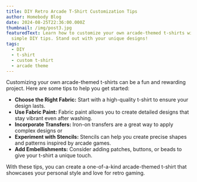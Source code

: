 ```yaml
---
title: DIY Retro Arcade T-Shirt Customization Tips
author: Homebody Blog
date: 2024-08-25T22:36:00.000Z
thumbnail: /img/post3.jpg
featuredText: Learn how to customize your own arcade-themed t-shirts with these
  simple DIY tips. Stand out with your unique designs!
tags:
  - DIY
  - t-shirt
  - custom t-shirt
  - arcade theme
---
```

<p>Customizing your own arcade-themed t-shirts can be a fun and rewarding project. Here are some tips to help you get started:</p>

<ul>

<li><strong>Choose the Right Fabric:</strong> Start with a high-quality t-shirt to ensure your design lasts.</li>

<li><strong>Use Fabric Paint:</strong> Fabric paint allows you to create detailed designs that stay vibrant even after washing.</li>

<li><strong>Incorporate Transfers:</strong> Iron-on transfers are a great way to apply complex designs or <li><strong>Experiment with Stencils:</strong> Stencils can help you create precise shapes and patterns inspired by arcade games.</li>

<li><strong>Add Embellishments:</strong> Consider adding patches, buttons, or beads to give your t-shirt a unique touch.</li>

</ul>

<p>With these tips, you can create a one-of-a-kind arcade-themed t-shirt that showcases your personal style and love for retro gaming.</p>
